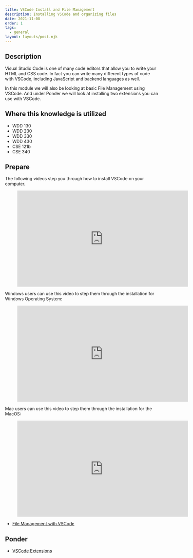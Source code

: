 ```yaml
---
title: VSCode Install and File Management
description: Installing VSCode and organizing files
date: 2021-11-08
order: 1
tags:
  - general
layout: layouts/post.njk
---
```


## Description

Visual Studio Code is one of many code editors that allow you to write your HTML and CSS code. In fact you can write many different types of code with VSCode, including JavaScript and backend languages as well.

In this module we will also be looking at basic File Management using VSCode. And under Ponder we will look at installing two extensions you can use with VSCode.

## Where this knowledge is utilized

- WDD 130
- WDD 230
- WDD 330
- WDD 430
- CSE 121b
- CSE 340

## Prepare

The following videos step you through how to install VSCode on your computer.

<figure class="video-container">

<iframe width="560" height="315" src="https://www.youtube.com/embed/22VEXBu6C2o" title="YouTube video player" frameborder="0" allow="accelerometer; autoplay; clipboard-write; encrypted-media; gyroscope; picture-in-picture" allowfullscreen></iframe>
</figure>

Windows users can use this video to step them through the installation for Windows Operating System:

<figure class="video-container">

<iframe width="560" height="315" src="https://www.youtube.com/embed/QSQhMeU8thk" title="YouTube video player" frameborder="0" allow="accelerometer; autoplay; clipboard-write; encrypted-media; gyroscope; picture-in-picture" allowfullscreen></iframe>
</figure>

Mac users can use this video to step them through the installation for the MacOS:

<figure class="video-container">

<iframe width="560" height="315" src="https://www.youtube.com/embed/ZJtjwRsSaqE" title="YouTube video player" frameborder="0" allow="accelerometer; autoplay; clipboard-write; encrypted-media; gyroscope; picture-in-picture" allowfullscreen></iframe>
</figure>

- [File Management with VSCode](prepare1)

## Ponder

- [VSCode Extensions](ponder1/)
